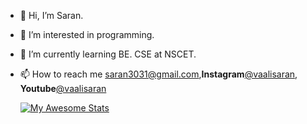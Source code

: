 - 👋 Hi, I’m Saran.
- 👀 I’m interested in programming.
- 🌱 I’m currently learning BE. CSE at NSCET.
- 📫 How to reach me saran3031@gmail.com,**Instagram**[@vaalisaran](https://www.instagram.com/lord_vaali/),
**Youtube**[@vaalisaran](https://www.youtube.com/channel/UCsXR6BQSljIPv5M4Lv24ISw/featured)
 
 
 
   [![My Awesome Stats](https://awesome-github-stats.azurewebsites.net/user-stats/vaalisaran?cardType=github&theme=github-dark)](https://git.io/awesome-stats-card)
